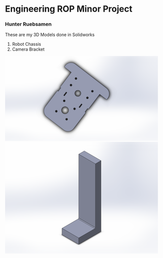 # Engineering ROP Minor Project
### Hunter Ruebsamen

These are my 3D Models done in Solidworks

1. Robot Chassis
2. Camera Bracket

![Robot Chassis](chassis/Platform_2.png)
![Camera Bracket](Camera-Bracket/L-Bracket.PNG)